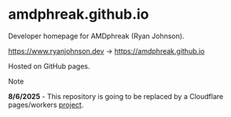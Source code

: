 # amdphreak.github.io

Developer homepage for AMDphreak (Ryan Johnson).

<https://www.ryanjohnson.dev> -> <https://amdphreak.github.io>

Hosted on GitHub pages.

> [!Note]
> **8/6/2025** - This repository is going to be replaced by a Cloudflare pages/workers [project](<https://www.github.com/AMDphreak/ryanjohnson.dev>).
